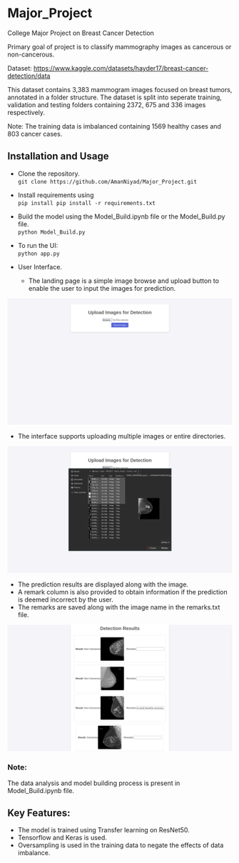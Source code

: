 # Major_Project
College Major Project on Breast Cancer Detection

Primary goal of project is to classify mammography images as cancerous or non-cancerous.

Dataset:
https://www.kaggle.com/datasets/hayder17/breast-cancer-detection/data

This dataset contains 3,383 mammogram images focused on breast tumors, annotated in a folder structure. 
The dataset is split into seperate training, validation and testing folders containing 2372, 675 and 336 images respectively.

Note:
The training data is imbalanced containing 1569 healthy cases and 803 cancer cases.

## Installation and Usage

* Clone the repository.  
`git clone https://github.com/AmanNiyad/Major_Project.git`

* Install requirements using  
`pip install pip install -r requirements.txt`

* Build the model using the Model_Build.ipynb file or the Model_Build.py file.  
`python Model_Build.py`

* To run the UI:  
`python app.py`

* User Interface.
  
  * The landing page is a simple image browse and upload button to enable the user to input the images for prediction.
    
![plot](./Screenshots/Landing_page.png)

  * The interface supports uploading multiple images or entire directories.

![plot](./Screenshots/Selection.png)

  * The prediction results are displayed along with the image.
  * A remark column is also provided to obtain information if the prediction is deemed incorrect by the user.
  * The remarks are saved along with the image name in the remarks.txt file.

![plot](./Screenshots/Results_page.png)

### Note:
The data analysis and model building process is present in Model_Build.ipynb file.
## Key Features:
* The model is trained using Transfer learning on ResNet50.
* Tensorflow and Keras is used.
* Oversampling is used in the training data to negate the effects of data imbalance.
